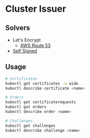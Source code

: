# Cluster Issuer

## Solvers

- Let's Encrypt
  - [AWS Route 53](./letsencrypt/aws-route53.md)
- [Self Signed](./self-signed.md)

## Usage

```sh
# Certificates
kubectl get certificates -o wide
kubectl describe certificate <name>

# Orders
kubectl get certificaterequests
kubectl get orders
kubectl describe order <name>

# Challenges
kubectl get challenges
kubectl describe challenge <name>
```

<!-- ## Issues -->

<!-- ####

```log
The certificate request has failed to complete and will be retried: Failed to wait for order resource "<name>" to become ready: order is in "invalid" state:
```

TODO -->
